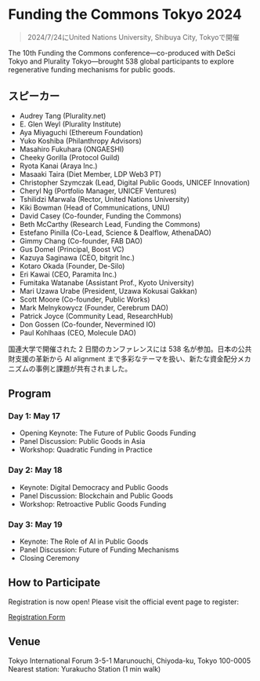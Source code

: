 # Funding the Commons Tokyo 2024

> 2024/7/24にUnited Nations University, Shibuya City, Tokyoで開催

The 10th Funding the Commons conference—co-produced with DeSci Tokyo and Plurality Tokyo—brought 538 global participants to explore regenerative funding mechanisms for public goods.

## スピーカー

- Audrey Tang (Plurality.net)
- E. Glen Weyl (Plurality Institute)
- Aya Miyaguchi (Ethereum Foundation)
- Yuko Koshiba (Philanthropy Advisors)
- Masahiro Fukuhara (ONGAESHI)
- Cheeky Gorilla (Protocol Guild)
- Ryota Kanai (Araya Inc.)
- Masaaki Taira (Diet Member, LDP Web3 PT)
- Christopher Szymczak (Lead, Digital Public Goods, UNICEF Innovation)
- Cheryl Ng (Portfolio Manager, UNICEF Ventures)
- Tshilidzi Marwala (Rector, United Nations University)
- Kiki Bowman (Head of Communications, UNU)
- David Casey (Co-founder, Funding the Commons)
- Beth McCarthy (Research Lead, Funding the Commons)
- Estefano Pinilla (Co-Lead, Science & Dealflow, AthenaDAO)
- Gimmy Chang (Co-founder, FAB DAO)
- Gus Domel (Principal, Boost VC)
- Kazuya Saginawa (CEO, bitgrit Inc.)
- Kotaro Okada (Founder, De-Silo)
- Eri Kawai (CEO, Paramita Inc.)
- Fumitaka Watanabe (Assistant Prof., Kyoto University)
- Mari Uzawa Urabe (President, Uzawa Kokusai Gakkan)
- Scott Moore (Co-founder, Public Works)
- Mark Melnykowycz (Founder, Cerebrum DAO)
- Patrick Joyce (Community Lead, ResearchHub)
- Don Gossen (Co-founder, Nevermined IO)
- Paul Kohlhaas (CEO, Molecule DAO)


国連大学で開催された 2 日間のカンファレンスには 538 名が参加。日本の公共財支援の革新から AI alignment まで多彩なテーマを扱い、新たな資金配分メカニズムの事例と課題が共有されました。

## Program

### Day 1: May 17

- Opening Keynote: The Future of Public Goods Funding
- Panel Discussion: Public Goods in Asia
- Workshop: Quadratic Funding in Practice

### Day 2: May 18

- Keynote: Digital Democracy and Public Goods
- Panel Discussion: Blockchain and Public Goods
- Workshop: Retroactive Public Goods Funding

### Day 3: May 19

- Keynote: The Role of AI in Public Goods
- Panel Discussion: Future of Funding Mechanisms
- Closing Ceremony

## How to Participate

Registration is now open! Please visit the official event page to register:

[Registration Form](https://www.fundingthecommons.io/tokyo-2024)

## Venue

Tokyo International Forum
3-5-1 Marunouchi, Chiyoda-ku, Tokyo 100-0005
Nearest station: Yurakucho Station (1 min walk)
